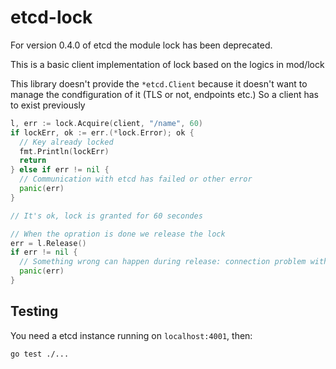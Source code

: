 etcd-lock
=========

For version 0.4.0 of etcd the module lock has been deprecated.

This is a basic client implementation of lock based on the logics in mod/lock

This library doesn't provide the `*etcd.Client` because it doesn't want to
manage the condfiguration of it (TLS or not, endpoints etc.) So a client has to
exist previously

```go
l, err := lock.Acquire(client, "/name", 60)
if lockErr, ok := err.(*lock.Error); ok {
  // Key already locked
  fmt.Println(lockErr)
  return
} else if err != nil {
  // Communication with etcd has failed or other error
  panic(err)
}

// It's ok, lock is granted for 60 secondes

// When the opration is done we release the lock
err = l.Release()
if err != nil {
  // Something wrong can happen during release: connection problem with etcd
  panic(err)
}
```

Testing
-------

You need a etcd instance running on `localhost:4001`, then:

```
go test ./...
```

